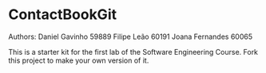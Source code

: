 # ContactBookGit

Authors:
    Daniel Gavinho 59889
    Filipe Leão 60191
    Joana Fernandes 60065

This is a starter kit for the first lab of the Software Engineering Course.
Fork this project to make your own version of it.

